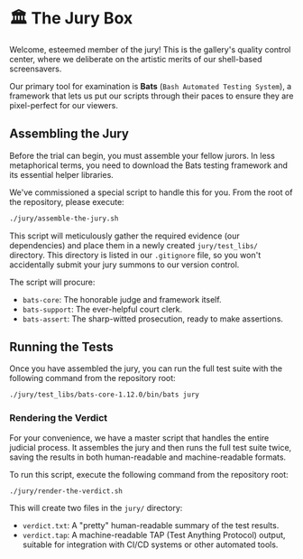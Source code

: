 # 🏛️ The Jury Box

Welcome, esteemed member of the jury! This is the gallery's quality control center, where we deliberate on the artistic merits of our shell-based screensavers.

Our primary tool for examination is **Bats** (`Bash Automated Testing System`), a framework that lets us put our scripts through their paces to ensure they are pixel-perfect for our viewers.

## Assembling the Jury

Before the trial can begin, you must assemble your fellow jurors. In less metaphorical terms, you need to download the Bats testing framework and its essential helper libraries.

We've commissioned a special script to handle this for you. From the root of the repository, please execute:

```bash
./jury/assemble-the-jury.sh
```

This script will meticulously gather the required evidence (our dependencies) and place them in a newly created `jury/test_libs/` directory. This directory is listed in our `.gitignore` file, so you won't accidentally submit your jury summons to our version control.

The script will procure:
*   `bats-core`: The honorable judge and framework itself.
*   `bats-support`: The ever-helpful court clerk.
*   `bats-assert`: The sharp-witted prosecution, ready to make assertions.

## Running the Tests

Once you have assembled the jury, you can run the full test suite with the following command from the repository root:

```bash
./jury/test_libs/bats-core-1.12.0/bin/bats jury
```

### Rendering the Verdict

For your convenience, we have a master script that handles the entire judicial process. It assembles the jury and then runs the full test suite twice, saving the results in both human-readable and machine-readable formats.

To run this script, execute the following command from the repository root:
```bash
./jury/render-the-verdict.sh
```
This will create two files in the `jury/` directory:
*   `verdict.txt`: A "pretty" human-readable summary of the test results.
*   `verdict.tap`: A machine-readable TAP (Test Anything Protocol) output, suitable for integration with CI/CD systems or other automated tools.
 
